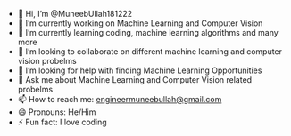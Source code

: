 - 👋 Hi, I’m @MuneebUllah181222
- 🔭 I’m currently working on Machine Learning and Computer Vision
- 🌱 I’m currently learning coding, machine learning algorithms and many more
- 👯 I’m looking to collaborate on different machine learning and computer vision probelms
- 🤔 I’m looking for help with finding Machine Learning Opportunities
- 💬 Ask me about Machine Learning and Computer Vision related probelms
- 📫 How to reach me: engineermuneebullah@gmail.com
- 😄 Pronouns: He/Him
- ⚡ Fun fact: I love coding
<!---
MuneebUllah181222/MuneebUllah181222 is a ✨ special ✨ repository because its `README.md` (this file) appears on your GitHub profile.
You can click the Preview link to take a look at your changes.
--->

